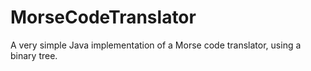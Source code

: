 # MorseCodeTranslator
A very simple Java implementation of a Morse code translator, using a binary tree.
